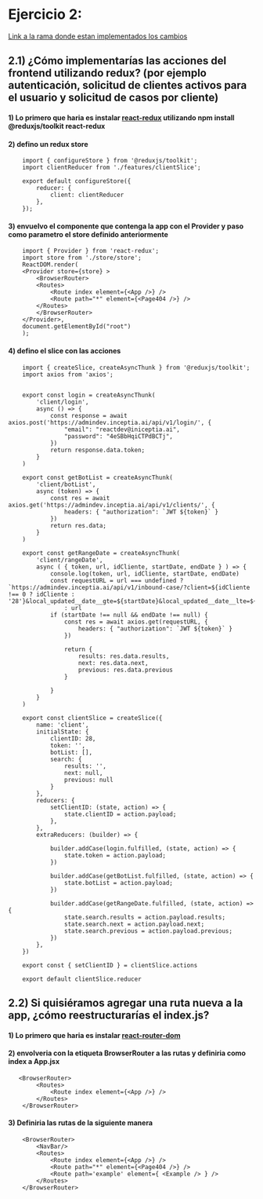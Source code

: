 <h1>Ejercicio 2:</h1>
<a href='https://github.com/Master-Victor/ChallengeReactJSDev/tree/ReduxStoreRouter' >Link a la rama donde estan implementados los cambios</a>
<h2> 2.1) ¿Cómo implementarías las acciones del frontend utilizando redux? (por
ejemplo autenticación, solicitud de clientes activos para el usuario y
solicitud de casos por cliente)
</h2>

<h4>1) Lo primero que haria es instalar <a href='https://reactrouter.com/docs/en/v6/getting-started/installation' >react-redux</a> utilizando npm install @reduxjs/toolkit react-redux </h4>
<h4>2) defino un redux store</h4>

        import { configureStore } from '@reduxjs/toolkit';
        import clientReducer from './features/clientSlice';

        export default configureStore({
            reducer: {
                client: clientReducer
            },
        });

<h4>3) envuelvo el componente que contenga la app con el Provider y paso como parametro el store definido anteriormente</h4>

        import { Provider } from 'react-redux';
        import store from './store/store';
        ReactDOM.render(
        <Provider store={store} >
            <BrowserRouter>
            <Routes>
                <Route index element={<App />} />
                <Route path="*" element={<Page404 />} />
            </Routes>
            </BrowserRouter>
        </Provider>,
        document.getElementById("root")
        );

<h4>4) defino el slice con las acciones </h4>

        import { createSlice, createAsyncThunk } from '@reduxjs/toolkit';
        import axios from 'axios';


        export const login = createAsyncThunk(
            'client/login',
            async () => {
                const response = await axios.post('https://admindev.inceptia.ai/api/v1/login/', {
                    "email": "reactdev@iniceptia.ai",
                    "password": "4eSBbHqiCTPdBCTj",
                })
                return response.data.token;
            }
        )

        export const getBotList = createAsyncThunk(
            'client/botList',
            async (token) => {
                const res = await axios.get('https://admindev.inceptia.ai/api/v1/clients/', {
                    headers: { "authorization": `JWT ${token}` }
                })
                return res.data;
            }
        )

        export const getRangeDate = createAsyncThunk(
            'client/rangeDate',
            async ( { token, url, idCliente, startDate, endDate } ) => {
                console.log(token, url, idCliente, startDate, endDate)
                const requestURL = url === undefined ? `https://admindev.inceptia.ai/api/v1/inbound-case/?client=${idCliente !== 0 ? idCliente : '28'}&local_updated__date__gte=${startDate}&local_updated__date__lte=${endDate}`
                    : url
                if (startDate !== null && endDate !== null) {
                    const res = await axios.get(requestURL, {
                        headers: { "authorization": `JWT ${token}` }
                    })

                    return {
                        results: res.data.results,
                        next: res.data.next,
                        previous: res.data.previous
                    }

                }
            }
        )

        export const clientSlice = createSlice({
            name: 'client',
            initialState: {
                clientID: 28,
                token: '',
                botList: [],
                search: {
                    results: '',
                    next: null,
                    previous: null
                }
            },
            reducers: {
                setClientID: (state, action) => {
                    state.clientID = action.payload;
                },
            },
            extraReducers: (builder) => {

                builder.addCase(login.fulfilled, (state, action) => {
                    state.token = action.payload;
                })

                builder.addCase(getBotList.fulfilled, (state, action) => {
                    state.botList = action.payload;
                })

                builder.addCase(getRangeDate.fulfilled, (state, action) => {
                    state.search.results = action.payload.results;
                    state.search.next = action.payload.next;
                    state.search.previous = action.payload.previous;
                })
            },
        })

        export const { setClientID } = clientSlice.actions

        export default clientSlice.reducer

<h2>
2.2) Si quisiéramos agregar una ruta nueva a la app, ¿cómo reestructurarías
el index.js?
</h2>
<h4>1) Lo primero que haria es instalar <a href='https://reactrouter.com/docs/en/v6/getting-started/installation' >react-router-dom</a></h4>
<h4>2) envolveria con la etiqueta BrowserRouter a las rutas y definiria como index a App.jsx</h4>

       <BrowserRouter>
            <Routes>
                <Route index element={<App />} />
            </Routes>
        </BrowserRouter>

<h4>3) Definiria las rutas de la siguiente manera </h4>

        <BrowserRouter>
            <NavBar/>
            <Routes>
                <Route index element={<App />} />
                <Route path="*" element={<Page404 />} />
                <Route path='example' element={ <Example /> } />
            </Routes>
        </BrowserRouter>

    

    
